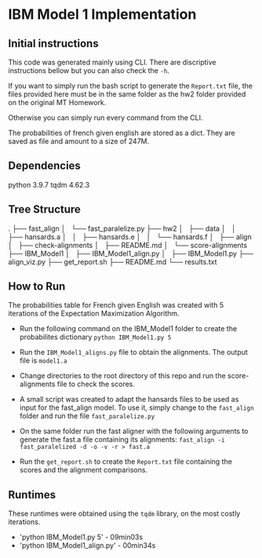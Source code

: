 # IBM Model 1 Implementation

## Initial instructions

This code was generated mainly using CLI. There are discriptive instructions bellow but you can also check the ```-h```.

If you want to simply run the bash script to generate the ```Report.txt``` file,
the files provided here must be in the same folder as the hw2 folder provided on
the original MT Homework.

Otherwise you can simply run every command from the CLI.

The probabilities of french given english are stored as a dict. They are saved as file and amount to a size of 247M.

## Dependencies

python		3.9.7
tqdm		4.62.3

## Tree Structure

.
├── fast_align
│   └── fast_paralelize.py
├── hw2
│   ├── data
│   │   ├── hansards.a
│   │   ├── hansards.e
│   │   └── hansards.f
│   ├── align
│   ├── check-alignments
│   ├── README.md
│   └── score-alignments
├── IBM_Model1
│   ├── IBM_Model1_align.py
│   ├── IBM_Model1.py
├── align_viz.py
├── get_report.sh
├── README.md
└── results.txt

## How to Run

The probabilities table for French given English was created with 5 iterations of the Expectation Maximization Algorithm.
 
* Run the following command on the IBM_Model1 folder to create the probabilites dictionary 
```python IBM_Model1.py 5```

* Run the ```IBM_Model1_aligns.py``` file to obtain the alignments. The output file is ```model1.a```

* Change directories to the root directory of this repo and run the score-alignments file to check the scores.

* A small script was created to adapt the hansards files to be used as input for the fast_align model. To use it, simply change to the ```fast_align``` folder and run the file ```fast_paralelize.py```

* On the same folder run the fast aligner with the following arguments to generate the fast.a file containing its alignments:
```fast_align -i fast_paralelized -d -o -v -r > fast.a```

* Run the ```get_report.sh``` to create the ```Report.txt``` file containing the scores and the alignment comparisons.


## Runtimes

These runtimes were obtained using the ```tqdm``` library, on the most costly iterations.

* 'python IBM_Model1.py 5' - 09min03s
* 'python IBM_Model1_align.py' - 00min34s
